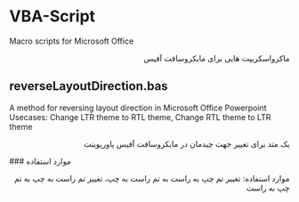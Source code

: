 # VBA-Script
Macro scripts for Microsoft Office
<p align="right" direction="rtl">
ماکرواسکریپت هایی برای مایکروسافت آفیس
</p>

## reverseLayoutDirection.bas
A method for reversing layout direction in Microsoft Office Powerpoint <br />
Usecases: Change LTR theme to RTL theme, Change RTL theme to LTR theme <br />

<p align="right" direction="rtl">
یک متد برای تغییر جهت چیدمان در مایکروسافت آفیس پاورپوینت
</p>
### موارد استفاده
<p align="right" direction="rtl">
موارد استفاده: تغییر تم چپ به راست به تم راست به چپ، تغییر تم راست به چپ به تم چپ به راست
</p>
